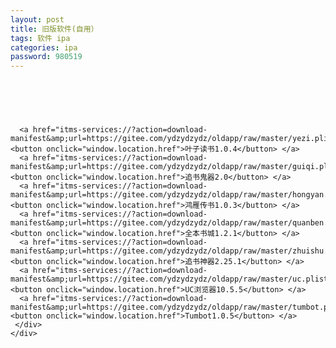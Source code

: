 ```yaml
---
layout: post
title: 旧版软件(自用）
tags: 软件 ipa
categories: ipa
password: 980519
---
```

<br>



  <style>@font-face{font-family:uc-nexus-iconfont;src:url(chrome-extension://pogijhnlcfmcppgimcaccdkmbedjkmhi/res/font_9qmmi8b8jsxxbt9.woff) format('woff'),url(chrome-extension://pogijhnlcfmcppgimcaccdkmbedjkmhi/res/font_9qmmi8b8jsxxbt9.ttf) format('truetype')}</style>
  <style type="text/css">button {
background-color: #5B7E91;
    color: white;
	font-weight: bold;
	height: 50px;
	width: 100%;

margin-top: 10px;
border-radius:8px
}
.STYLE1 {
	color: #fcfafa;
	font-weight: bold;
}
.STYLE2 {color: #ea2b2a}
 .red{background-color: #ea2b2a; }
</style>

 <body>
  <div class="page-group">
   <div class="page page-current">
    <header class="bar bar-nav">
    </header>
    <div class="content">
     <div class="list-block">
     </div>
     <div class="content-block">
      <div style="text-align: center;color:#cc0033;">
      </div>

      <a href="itms-services://?action=download-manifest&amp;url=https://gitee.com/ydzydzydz/oldapp/raw/master/yezi.plist"> <button onclick="window.location.href">叶子读书1.0.4</button> </a>
      <a href="itms-services://?action=download-manifest&amp;url=https://gitee.com/ydzydzydz/oldapp/raw/master/guiqi.plist"> <button onclick="window.location.href">追书鬼器2.0</button> </a>
      <a href="itms-services://?action=download-manifest&amp;url=https://gitee.com/ydzydzydz/oldapp/raw/master/hongyan.plist"> <button onclick="window.location.href">鸿雁传书1.0.3</button> </a>
      <a href="itms-services://?action=download-manifest&amp;url=https://gitee.com/ydzydzydz/oldapp/raw/master/quanben.plist"> <button onclick="window.location.href">全本书城1.2.1</button> </a>
      <a href="itms-services://?action=download-manifest&amp;url=https://gitee.com/ydzydzydz/oldapp/raw/master/zhuishu.plist"> <button onclick="window.location.href">追书神器2.25.1</button> </a>
      <a href="itms-services://?action=download-manifest&amp;url=https://gitee.com/ydzydzydz/oldapp/raw/master/uc.plist"> <button onclick="window.location.href">UC浏览器10.5.5</button> </a>
      <a href="itms-services://?action=download-manifest&amp;url=https://gitee.com/ydzydzydz/oldapp/raw/master/tumbot.plist"> <button onclick="window.location.href">Tumbot1.0.5</button> </a>
     </div>
    </div>
   </div>
  </div>
 </body>

